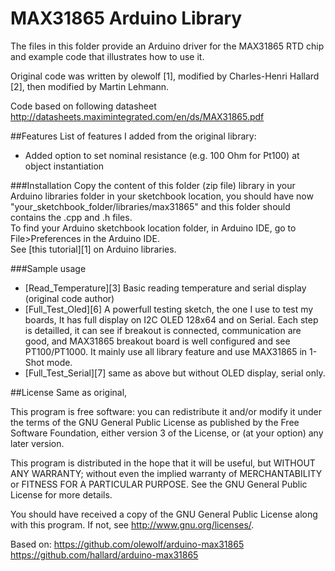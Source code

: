 MAX31865 Arduino Library
========================

The files in this folder provide an Arduino driver for the MAX31865 RTD chip and example code that illustrates how to use it.  

Original code was written by olewolf [1], modified by Charles-Henri Hallard [2], then modified by Martin Lehmann.

Code based on following datasheet http://datasheets.maximintegrated.com/en/ds/MAX31865.pdf

##Features
List of features I added from the original library:

- Added option to set nominal resistance (e.g. 100 Ohm for Pt100) at object instantiation

###Installation
Copy the content of this folder (zip file) library in your Arduino libraries folder in your sketchbook location, you should have now "your_sketchbook_folder/libraries/max31865" and this folder should contains the .cpp and .h files.
<br/>
To find your Arduino sketchbook location folder, in Arduino IDE, go to File>Preferences in the Arduino IDE.
<br/>
See [this tutorial][1] on Arduino libraries.
<br/>

###Sample usage
- [Read_Temperature][3] Basic reading temperature and serial display (original code author)
- [Full_Test_Oled][6] A powerfull testing sketch, the one I use to test my boards, It has full display on I2C OLED 128x64 and on Serial. Each step is detailled, it can see if breakout is connected, communication are good, and MAX31865 breakout board is well configured and see PT100/PT1000. It mainly use all library feature and use MAX31865 in 1-Shot mode.
- [Full_Test_Serial][7] same as above but without OLED display, serial only.

##License
Same as original, 

 This program is free software: you can redistribute it and/or modify
 it under the terms of the GNU General Public License as published by
 the Free Software Foundation, either version 3 of the License, or
 (at your option) any later version.
 
 This program is distributed in the hope that it will be useful,
 but WITHOUT ANY WARRANTY; without even the implied warranty of
 MERCHANTABILITY or FITNESS FOR A PARTICULAR PURPOSE.  See the
 GNU General Public License for more details.
 
 You should have received a copy of the GNU General Public License
 along with this program.  If not, see <http://www.gnu.org/licenses/>.

Based on:
https://github.com/olewolf/arduino-max31865
https://github.com/hallard/arduino-max31865
